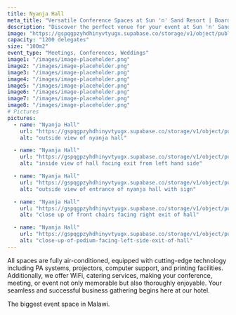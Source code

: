```yaml
---
title: Nyanja Hall
meta_title: "Versatile Conference Spaces at Sun 'n' Sand Resort | Boardrooms and Meeting Halls for Every Event"
description: "Discover the perfect venue for your event at Sun 'n' Sand Resort. Explore our diverse conference spaces, from intimate boardrooms to spacious meeting halls. Ideal for gatherings of 20 to 1200 attendees, our versatile venues ensure a seamless and successful event experience on the shores of Lake Malawi."
image: "https://gspqgpzyhdhinyvtyugx.supabase.co/storage/v1/object/public/images/conferenceRoomsPage/nyanja/outside-view-of-nyanja-hall.jpg?t=2024-02-02T13%3A55%3A10.914Z"
capacity: "1200 delegates"
size: "100m2"
event_type: "Meetings, Conferences, Weddings"
image1: "/images/image-placeholder.png"
image2: "/images/image-placeholder.png"
image3: "/images/image-placeholder.png"
image4: "/images/image-placeholder.png"
image5: "/images/image-placeholder.png"
image6: "/images/image-placeholder.png"
image7: "/images/image-placeholder.png"
image8: "/images/image-placeholder.png"
# Pictures
pictures:
  - name: "Nyanja Hall"
    url: "https://gspqgpzyhdhinyvtyugx.supabase.co/storage/v1/object/public/images/conferenceRoomsPage/nyanja/outside-view-of-nyanja-hall.jpg?t=2024-02-02T13%3A55%3A10.914Z"
    alt: "outside view of nyanja hall"

  - name: "Nyanja Hall"
    url: "https://gspqgpzyhdhinyvtyugx.supabase.co/storage/v1/object/public/images/conferenceRoomsPage/nyanja/inside-view-of-hall-facing-exit-from-left-hand-side.jpg?t=2024-02-02T14%3A02%3A59.771Z"
    alt: "inside view of hall facing exit from left hand side"

  - name: "Nyanja Hall"
    url: "https://gspqgpzyhdhinyvtyugx.supabase.co/storage/v1/object/public/images/conferenceRoomsPage/nyanja/outside-view-of-entrance-of-nyanja-hall-with-sign.jpg?t=2024-02-02T14%3A06%3A09.812Z"
    alt: "outside view of entrance of nyanja hall with sign"

  - name: "Nyanja Hall"
    url: "https://gspqgpzyhdhinyvtyugx.supabase.co/storage/v1/object/public/images/conferenceRoomsPage/nyanja/close-up-of-front-chairs-facing-right-exit-of-hall.jpg?t=2024-02-02T14%3A12%3A33.580Z"
    alt: "close up of front chairs facing right exit of hall"

  - name: "Nyanja Hall"
    url: "https://gspqgpzyhdhinyvtyugx.supabase.co/storage/v1/object/public/images/conferenceRoomsPage/nyanja/close-up-of-podium-facing-left-side-exit-of-hall.jpg?t=2024-02-02T14%3A19%3A48.500Z"
    alt: "close-up-of-podium-facing-left-side-exit-of-hall"
---
```


All spaces are fully air-conditioned, equipped with cutting-edge technology including PA systems, projectors, computer support, and printing facilities. Additionally, we offer WiFi, catering services, making your conference, meeting, or event not only memorable but also thoroughly enjoyable. Your seamless and successful business gathering begins here at our hotel.

The biggest event space in Malawi.
